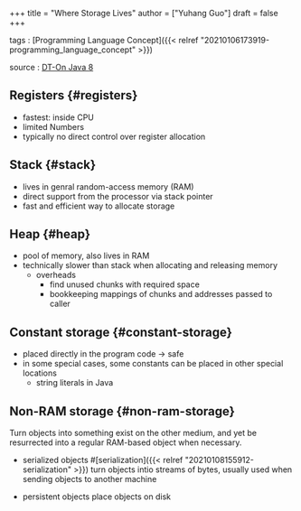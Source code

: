 +++
title = "Where Storage Lives"
author = ["Yuhang Guo"]
draft = false
+++

tags
: [Programming Language Concept]({{< relref "20210106173919-programming_language_concept" >}})

source
: [DT-On Java 8](x-devonthink-item://199347D4-709D-41DF-84EA-B02E4E11ACEE)


## Registers {#registers}

-   fastest: inside CPU
-   limited Numbers
-   typically no direct control over register allocation


## Stack {#stack}

-   lives in genral random-access memory (RAM)
-   direct support from the processor via stack pointer
-   fast and efficient way to allocate storage


## Heap {#heap}

-   pool of memory, also lives in RAM
-   technically slower than stack when allocating and releasing memory
    -   overheads
        -   find unused chunks with required space
        -   bookkeeping mappings of chunks and addresses passed to caller


## Constant storage {#constant-storage}

-   placed directly in the program code -> safe
-   in some special cases, some constants can be placed in other special locations
    -   string literals in Java


## Non-RAM storage {#non-ram-storage}

Turn objects into something exist on the other medium,
and yet be resurrected into a regular RAM-based object when necessary.

-   serialized objects  #[serialization]({{< relref "20210108155912-serialization" >}})
    turn objects intio streams of bytes, usually used when sending objects to another machine

-   persistent objects
    place objects on disk
